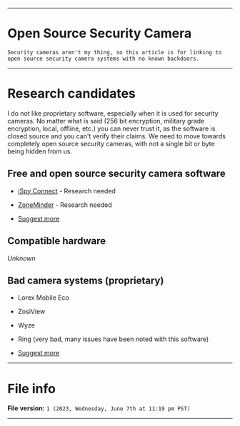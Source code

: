 

***

# Open Source Security Camera

`Security cameras aren't my thing, so this article is for linking to open source security camera systems with no known backdoors.`

***

# Research candidates

I do not like proprietary software, especially when it is used for security cameras. No matter what is said (256 bit encryption, military grade encryption, local, offline, etc.) you can never trust it, as the software is closed source and you can't verify their claims. We need to move towards completely open source security cameras, with not a single bit or byte being hidden from us.

## Free and open source security camera software

* [iSpy Connect](https://www.ispyconnect.com/) - Research needed

* [ZoneMinder](https://www.zoneminder.com/) - Research needed

* [Suggest more](https://github.com/seanpm2001/Open-source-security-camera/Discussions)

## Compatible hardware

_Unknown_

## Bad camera systems (proprietary)

* Lorex Mobile Eco

* ZosiView

* Wyze

* Ring (very bad, many issues have been noted with this software)

* [Suggest more](https://github.com/seanpm2001/Open-source-security-camera/Discussions)

***

# File info

**File version:** `1 (2023, Wednesday, June 7th at 11:19 pm PST)`

***
